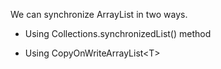 We can synchronize ArrayList in two ways.

-   Using Collections.synchronizedList() method

-   Using CopyOnWriteArrayList\<T\>